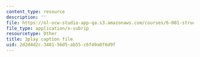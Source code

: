 ```yaml
---
content_type: resource
description: ''
file: https://ol-ocw-studio-app-qa.s3.amazonaws.com/courses/6-001-structure-and-interpretation-of-computer-programs-spring-2005/2d2d4d2c348156d5ab55c6f49a0f6d9f_fXQ1SwKjDg.vtt
file_type: application/x-subrip
resourcetype: Other
title: 3play caption file
uid: 2d2d4d2c-3481-56d5-ab55-c6f49a0f6d9f
---
```

